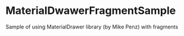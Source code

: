 # MaterialDwawerFragmentSample
Sample of using MaterialDrawer library (by Mike Penz) with fragments
